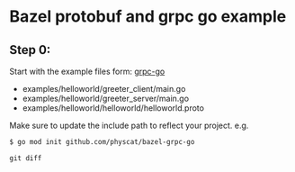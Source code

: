 # Bazel protobuf and grpc go example

## Step 0:

Start with the example files form: [grpc-go](https://github.com/grpc/grpc-go)

- examples/helloworld/greeter_client/main.go
- examples/helloworld/greeter_server/main.go
- examples/helloworld/helloworld/helloworld.proto

Make sure to update the include path to reflect your project. e.g.

```bash
$ go mod init github.com/physcat/bazel-grpc-go
```
`git diff`
```diff

```


